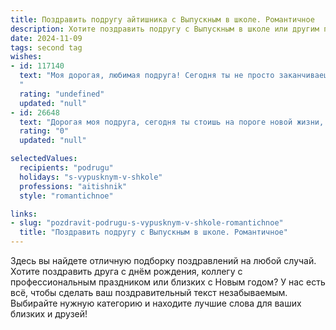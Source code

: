 ```yaml
---
title: Поздравить подругу айтишника с Выпускным в школе. Романтичное
description: Хотите поздравить подругу с Выпускным в школе или другим праздником? Наш ИИ создаст незабываемое поздравление, а вы обязательно выделитесь среди других.  
date: 2024-11-09
tags: second tag
wishes:
- id: 117140
  text: "Моя дорогая, любимая подруга! Сегодня ты не просто заканчиваешь школу, ты отправляешься в невероятное путешествие в мир IT, мир, полный возможностей и ярких свершений!  Пусть твой путь будет полон вдохновения, а талант – востребован.  Я знаю, тебя ждёт блестящая карьера, полная удивительных открытий и побед.  Пусть каждая строчка кода будет написана с любовью, а каждый проект – станет шедевром.  Будь счастлива, любима и всегда помни, что рядом есть верная подруга, которая верит в тебя и гордится тобой! С выпускным!
  "
  rating: "undefined"
  updated: "null"
- id: 26648
  text: "Дорогая моя подруга, сегодня ты стоишь на пороге новой жизни, и я счастлива быть рядом с тобой в этот трогательный момент. Выпускной – это не просто бал, это начало новой главы твоей судьбы, где ты, талантливая и умная айтишник, откроешь для себя мир технологий и инноваций. Пусть каждый твой проект будет успешным, а каждый твой код – чистым и эффективным. Помни, что успех – это не конечная точка, а путь, и я верю, что ты пройдешь его с легкостью и изяществом. С днем выпуска поздравляю тебя, любимая! Пусть твоя жизнь будет полна ярких моментов, успехов и любви. Ты – звезда, и сегодня ты сияешь ярче всех!"
  rating: "0"
  updated: "null"

selectedValues:
  recipients: "podrugu"
  holidays: "s-vypusknym-v-shkole"
  professions: "aitishnik"
  style: "romantichnoe"

links:
- slug: "pozdravit-podrugu-s-vypusknym-v-shkole-romantichnoe"
  title: "Поздравить подругу с Выпускным в школе. Романтичное"
---
```


Здесь вы найдете отличную подборку поздравлений на любой случай. 
Хотите поздравить друга с днём рождения, коллегу с профессиональным праздником или близких с Новым годом? У нас есть всё, чтобы сделать ваш поздравительный текст незабываемым. Выбирайте нужную категорию и находите лучшие слова для ваших близких и друзей!
